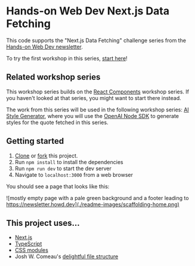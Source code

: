 # Hands-on Web Dev Next.js Data Fetching

This code supports the "Next.js Data Fetching" challenge series from the [Hands-on Web Dev newsletter](https://newsletter.howd.dev).

To try the first workshop in this series, [start here](https://newsletter.howd.dev/challenges/023/)!

## Related workshop series

This workshop series builds on the [React Components](https://newsletter.howd.dev/challenges/017/) workshop series. If you haven't looked at that series, you might want to start there instead.

The work from this series will be used in the following workshop series: [AI Style Generator](https://newsletter.howd.dev/challenges/029/), where you will use the [OpenAI Node SDK](https://github.com/openai/openai-node) to generate styles for the quote fetched in this series.

## Getting started

1. [Clone](https://docs.github.com/en/repositories/creating-and-managing-repositories/cloning-a-repository) or [fork](https://docs.github.com/en/pull-requests/collaborating-with-pull-requests/working-with-forks/fork-a-repo) this project.
2. Run `npm install` to install the dependencies
3. Run `npm run dev` to start the dev server
4. Navigate to `localhost:3000` from a web browser

You should see a page that looks like this:

![mostly empty page with a pale green background and a footer leading to https://newsletter.howd.dev](./readme-images/scaffolding-home.png)

## This project uses...

- [Next.js](https://nextjs.org/)
- [TypeScript](https://www.typescriptlang.org/)
- [CSS modules](https://github.com/css-modules/css-modules)
- Josh W. Comeau's [delightful file structure](https://www.joshwcomeau.com/react/file-structure/)
